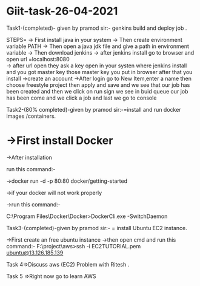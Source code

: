 # Giit-task-26-04-2021

Task1-(completed)- given by pramod sir:-  genkins build and deploy job .
 
 STEPS=
  -> First install java in  your system 
  -> Then create  environment variable PATH
  -> Then open a java jdk file and give a path in environment variable
  -> Then download jenkins
  -> after jenkins install go to browser and open url =localhost:8080\
  -> after url open  they ask a key open in your systen where jenkins install and you got master key 
       those master key you put in browser after that you install 
  ->create an account
  ->After login go to New Item,enter a name then choose freestyle project then apply and save and we see that our job has been created and
     then we click on run sign we see in buid queue our job has been come and we click a job and last we go to console 
      



Task2-(80% completed)-given by pramod sir:-=install and run docker images /containers.

 ->First install Docker
=========================

  ->After installation
  
   run this command:-
   
  ->docker run -d -p 80:80 docker/getting-started  


  ->if your docker will not work properly
  
  ->run this command:-
    
   C:\Program Files\Docker\Docker>DockerCli.exe -SwitchDaemon
    
    


Task3-(completed)-given by pramod sir:- = install Ubuntu EC2 instance.

  ->First create an free ubuntu instance
  ->then open cmd and run this command:-
     F:\project\aws>ssh -i EC2TUTORIAL.pem ubuntu@13.126.185.139 
     
     
     
  
Task 4=>Discuss aws (EC2) Problem with Ritesh .

Task 5 =>Right now go to learn AWS



